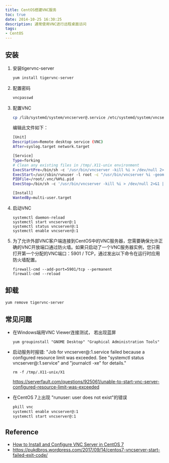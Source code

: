 ```yaml
---
title: CentOS搭建VNC服务
toc: true
date: 2014-10-25 16:30:25
description: 通常使用VNC进行远程桌面访问
tags:
- CentOS
---
```

## 安装

1. 安装tigervnc-server

   ```sh
   yum install tigervnc-server
   ```

2. 配置密码

   ```sh
   vncpasswd
   ```

3. 配置VNC

    ```sh
    cp /lib/systemd/system/vncserver@.service /etc/systemd/system/vncserver@:1.service
    ```
    
    编辑此文件如下：
    ```sh
    [Unit]
    Description=Remote desktop service (VNC)
    After=syslog.target network.target
    
    [Service]
    Type=forking
    # Clean any existing files in /tmp/.X11-unix environment
    ExecStartPre=/bin/sh -c '/usr/bin/vncserver -kill %i > /dev/null 2>&1 || :'
    ExecStart=/usr/sbin/runuser -l root -c "/usr/bin/vncserver %i -geometry 1280x1024"
    PIDFile=/root/.vnc/%H%i.pid
    ExecStop=/bin/sh -c '/usr/bin/vncserver -kill %i > /dev/null 2>&1 || :'
    
    [Install]
    WantedBy=multi-user.target
    ```

4. 启动VNC

    ```shell
    systemctl daemon-reload
    systemctl start vncserver@:1
    systemctl status vncserver@:1
    systemctl enable vncserver@:1
    ```


5. 为了允许外部VNC客户端连接到CentOS中的VNC服务器，您需要确保允许正确的VNC开放端口通过防火墙。如果只启动了一个VNC服务器实例，您只需打开第一个分配的VNC端口：5901 / TCP，通过发出以下命令在运行时应用防火墙配置。

   ```
   firewall-cmd --add-port=5901/tcp --permanent
   firewall-cmd --reload
   ```

## 卸载

```sh
yum remove tigervnc-server
```

## 常见问题

- 在Windows端用VNC Viewer连接测试， 若出现蓝屏

  ```
  yum groupinstall "GNOME Desktop" "Graphical Administration Tools"
  ```

- 启动服务时报错: "Job for vncserver@:1.service failed because a configured resource limit was exceeded. See "systemctl status vncserver@:1.service" and "journalctl -xe" for details."

  ```
  rm -f /tmp/.X11-unix/X1
  ```

  <https://serverfault.com/questions/925061/unable-to-start-vnc-server-configured-resource-limit-was-exceeded>
  
- 在CentOS 7上出现 "runuser: user <USER> does not exist"的错误

  ```bash
  pkill vnc
  systemctl enable vncserver@:1
  systemctl start vncserver@:1
  ```

## Reference

- [How to Install and Configure VNC Server in CentOS 7](https://www.tecmint.com/install-and-configure-vnc-server-in-centos-7/)
-  https://pukdbros.wordpress.com/2017/09/14/centos7-vncserver-start-failed-exit-code/ 